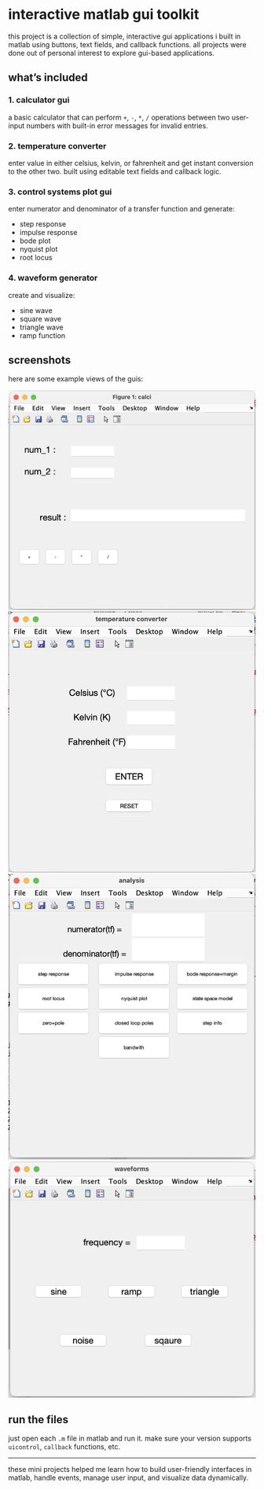 # interactive matlab gui toolkit 

this project is a collection of simple, interactive gui applications i built in matlab using buttons, text fields, and callback functions. all projects were done out of personal interest to explore gui-based applications.

##  what’s included

### 1. calculator gui 
a basic calculator that can perform `+`, `-`, `*`, `/` operations between two user-input numbers with built-in error messages for invalid entries.

### 2. temperature converter 
enter value in either celsius, kelvin, or fahrenheit and get instant conversion to the other two. built using editable text fields and callback logic.

### 3. control systems plot gui 
enter numerator and denominator of a transfer function and generate:
- step response
- impulse response
- bode plot
- nyquist plot
- root locus

### 4. waveform generator 
create and visualize:
- sine wave
- square wave
- triangle wave
- ramp function

##  screenshots
here are some example views of the guis:

![calci](calci.png)
![temp](temp.png)
![plots](plots.png)
![waveforms](waveforms.png)

##  run the files
just open each `.m` file in matlab and run it. make sure your version supports `uicontrol`, `callback` functions, etc.

---

these mini projects helped me learn how to build user-friendly interfaces in matlab, handle events, manage user input, and visualize data dynamically.
